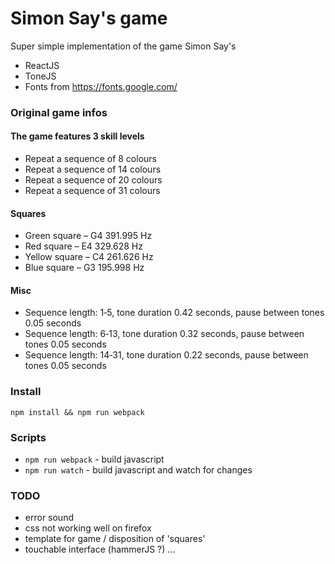 # Simon Say's game

Super simple implementation of the game Simon Say's

- ReactJS
- ToneJS
- Fonts from https://fonts.google.com/

### Original game infos

#### The game features 3 skill levels

- Repeat a sequence of 8 colours
- Repeat a sequence of 14 colours
- Repeat a sequence of 20 colours
- Repeat a sequence of 31 colours

#### Squares

- Green square – G4 391.995 Hz
- Red square – E4 329.628 Hz
- Yellow square – C4 261.626 Hz
- Blue square – G3 195.998 Hz

#### Misc

- Sequence length: 1‐5, tone duration 0.42 seconds, pause between tones 0.05 seconds
- Sequence length: 6‐13, tone duration 0.32 seconds, pause between tones 0.05 seconds
- Sequence length: 14‐31, tone duration 0.22 seconds, pause between tones 0.05 seconds


### Install

`npm install && npm run webpack`


### Scripts

- `npm run webpack` - build javascript
- `npm run watch` - build javascript and watch for changes


### TODO

- error sound
- css not working well on firefox
- template for game / disposition of 'squares'
- touchable interface (hammerJS ?)
...